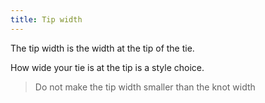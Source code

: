 ```yaml
---
title: Tip width
---
```


The tip width is the width at the tip of the tie.

How wide your tie is at the tip is a style choice.

> Do not make the tip width smaller than the knot width
